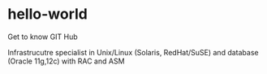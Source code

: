 # hello-world
Get to know GIT Hub

Infrastrucutre specialist in Unix/Linux (Solaris, RedHat/SuSE) and database (Oracle 11g,12c) with RAC and ASM
